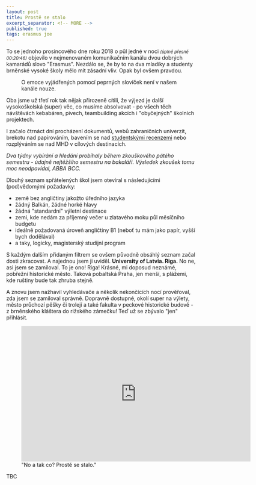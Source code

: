 ```yaml
---
layout: post
title: Prostě se stalo
excerpt_separator: <!-- MORE -->
published: true
tags: erasmus joe
---
```

<p class="intro"><span class="dropcap">T</span>o se jednoho prosincového dne roku 2018 o půl jedné v noci <small><i>(úplně přesně 00:20:46)</i></small> objevilo v nejmenovaném komunikačním kanálu dvou dobrých kamarádů slovo "Erasmus". Nezdálo se, že by to na dva mladíky a studenty brněnské vysoké školy mělo mít zásadní vliv. Opak byl ovšem pravdou.
 </p>
 
 <!-- MORE -->
 
 <figure>
 <img src="{{ '/assets/img/2018-01-26-messenger.png' | prepend: site.baseurl }}" alt="" class="img-center"> 
   <figcaption>O emoce vyjádřených pomocí peprných slovíček není v našem kanále nouze.</figcaption>
 </figure>
 
 Oba jsme už třetí rok tak nějak přirozeně cítili, že výjezd je další vysokoškolská (super) věc, co musíme absolvovat - po všech těch návštěvách kebabáren, pivech, teambuilding akcích i "obyčejných" školních projektech.
 
 I začalo čtrnáct dní procházení dokumentů, webů zahraničních univerzit, brekotu nad papírováním, bavením se nad [studentskými recenzemi](http://erasmus-databaze.naep.cz) nebo rozplýváním se nad MHD v cílových destinacích.
 
 *Dva týdny vybírání a hledání probíhaly během zkouškového pátého semestru - údajně nejtěžšího semestru na bakaláři. Výsledek zkoušek tomu moc neodpovídal, ABBA BCC.*
 
 Dlouhý seznam spřátelených škol jsem otevíral s následujícími (pod)vědomými požadavky:
 - země bez angličtiny jakožto úředního jazyka
 - žádný Balkán, žádné horké hlavy
 - žádná "standardní" výletní destinace
 - zemi, kde nedám za příjemný večer u zlatavého moku půl měsíčního budgetu
 - ideálně požadovaná úroveň angličtiny B1 (neboť tu mám jako papír, vyšší bych dodělával)
 - a taky, logicky, magisterský studijní program

 S každým dalším přidaným filtrem se ovšem původně obsáhlý seznam začal dosti zkracovat. A najednou jsem ji uviděl. **University of Latvia. Riga.** No ne, asi jsem se zamiloval. To je ono! Riga! Krásné, mi doposud neznámé, pobřežní historické město. Taková pobaltská Praha, jen menší, s plážemi, kde ruštiny bude tak zhruba stejně. 
 
 A znovu jsem nažhavil vyhledávače a několik nekončících nocí prověřoval, zda jsem se zamiloval správně. Dopravně dostupné, okolí super na výlety, město průchozí pěšky či trolejí a také fakulta v peckové historické budově - z brněnského kláštera do rižského zámečku! Teď už se zbývalo "jen" přihlásit. 
 

 <figure>
 <iframe width="610" height="360" class="img-center d-block"
  src="https://www.youtube.com/embed/TYAYA_30DRc"
  frameborder="0"></iframe>
  <figcaption>"No a tak co? Prostě se stalo."</figcaption>
  </figure>
  
TBC
